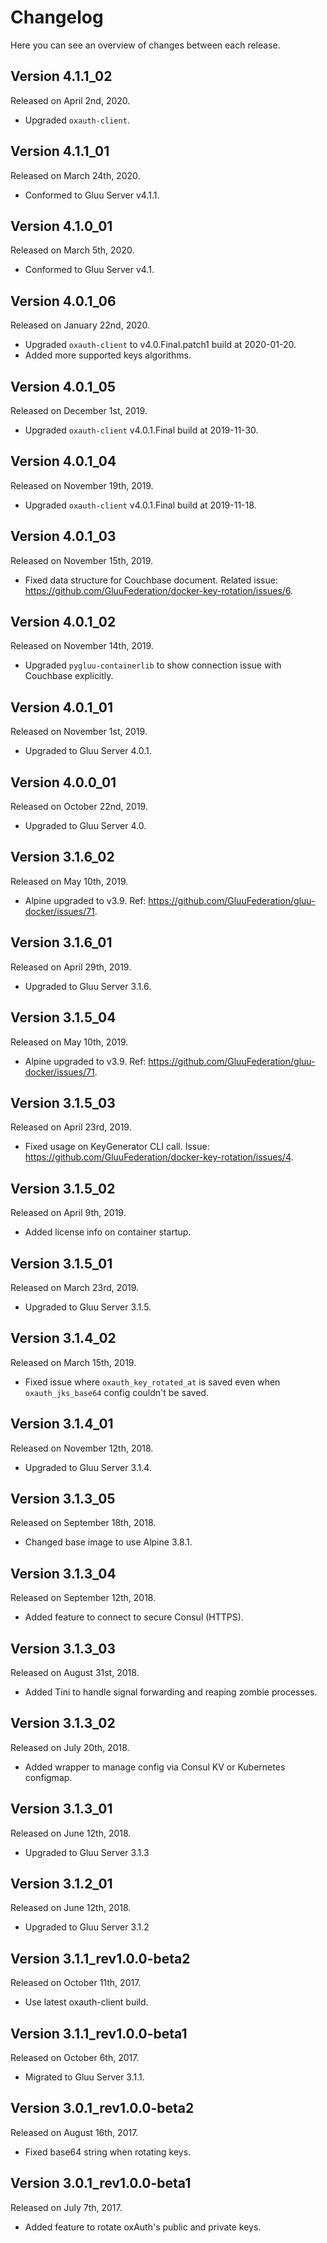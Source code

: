 # Changelog

Here you can see an overview of changes between each release.

## Version 4.1.1_02

Released on April 2nd, 2020.

* Upgraded `oxauth-client`.

## Version 4.1.1_01

Released on March 24th, 2020.

* Conformed to Gluu Server v4.1.1.

## Version 4.1.0_01

Released on March 5th, 2020.

* Conformed to Gluu Server v4.1.

## Version 4.0.1_06

Released on January 22nd, 2020.

* Upgraded `oxauth-client` to v4.0.Final.patch1 build at 2020-01-20.
* Added more supported keys algorithms.

## Version 4.0.1_05

Released on December 1st, 2019.

* Upgraded `oxauth-client` v4.0.1.Final build at 2019-11-30.

## Version 4.0.1_04

Released on November 19th, 2019.

* Upgraded `oxauth-client` v4.0.1.Final build at 2019-11-18.

## Version 4.0.1_03

Released on November 15th, 2019.

* Fixed data structure for Couchbase document. Related issue: https://github.com/GluuFederation/docker-key-rotation/issues/6.

## Version 4.0.1_02

Released on November 14th, 2019.

* Upgraded `pygluu-containerlib` to show connection issue with Couchbase explicitly.

## Version 4.0.1_01

Released on November 1st, 2019.

* Upgraded to Gluu Server 4.0.1.

## Version 4.0.0_01

Released on October 22nd, 2019.

* Upgraded to Gluu Server 4.0.

## Version 3.1.6_02

Released on May 10th, 2019.

* Alpine upgraded to v3.9. Ref: https://github.com/GluuFederation/gluu-docker/issues/71.

## Version 3.1.6_01

Released on April 29th, 2019.

* Upgraded to Gluu Server 3.1.6.

## Version 3.1.5_04

Released on May 10th, 2019.

* Alpine upgraded to v3.9. Ref: https://github.com/GluuFederation/gluu-docker/issues/71.

## Version 3.1.5_03

Released on April 23rd, 2019.

* Fixed usage on KeyGenerator CLI call. Issue: https://github.com/GluuFederation/docker-key-rotation/issues/4.

## Version 3.1.5_02

Released on April 9th, 2019.

* Added license info on container startup.

## Version 3.1.5_01

Released on March 23rd, 2019.

* Upgraded to Gluu Server 3.1.5.

## Version 3.1.4_02

Released on March 15th, 2019.

* Fixed issue where `oxauth_key_rotated_at` is saved even when `oxauth_jks_base64` config couldn't be saved.

## Version 3.1.4_01

Released on November 12th, 2018.

* Upgraded to Gluu Server 3.1.4.

## Version 3.1.3_05

Released on September 18th, 2018.

* Changed base image to use Alpine 3.8.1.

## Version 3.1.3_04

Released on September 12th, 2018.

* Added feature to connect to secure Consul (HTTPS).

## Version 3.1.3_03

Released on August 31st, 2018.

* Added Tini to handle signal forwarding and reaping zombie processes.

## Version 3.1.3_02

Released on July 20th, 2018.

* Added wrapper to manage config via Consul KV or Kubernetes configmap.

## Version 3.1.3_01

Released on June 12th, 2018.

* Upgraded to Gluu Server 3.1.3

## Version 3.1.2_01

Released on June 12th, 2018.

* Upgraded to Gluu Server 3.1.2

## Version 3.1.1_rev1.0.0-beta2

Released on October 11th, 2017.

* Use latest oxauth-client build.

## Version 3.1.1_rev1.0.0-beta1

Released on October 6th, 2017.

* Migrated to Gluu Server 3.1.1.

## Version 3.0.1_rev1.0.0-beta2

Released on August 16th, 2017.

* Fixed base64 string when rotating keys.

## Version 3.0.1_rev1.0.0-beta1

Released on July 7th, 2017.

* Added feature to rotate oxAuth's public and private keys.
